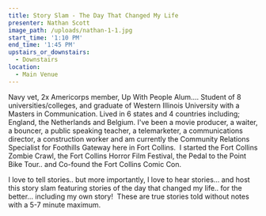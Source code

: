 ```yaml
---
title: Story Slam - The Day That Changed My Life
presenter: Nathan Scott
image_path: /uploads/nathan-1-1.jpg
start_time: '1:10 PM'
end_time: '1:45 PM'
upstairs_or_downstairs:
  - Downstairs
location:
  - Main Venue
---
```


Navy vet, 2x Americorps member, Up With People Alum…. Student of 8 universities/colleges, and graduate of Western Illinois University with a Masters in Communication. Lived in 6 states and 4 countries including; England, the Netherlands and Belgium. I've been a movie producer, a waiter, a bouncer, a public speaking teacher, a telemarketer, a communications director, a construction worker and am currently the Community Relations Specialist for Foothills Gateway here in Fort Collins.  I started the Fort Collins Zombie Crawl, the Fort Collins Horror Film Festival, the Pedal to the Point Bike Tour.. and Co-found the Fort Collins Comic Con.

I love to tell stories.. but more importantly, I love to hear stories… and host this story slam featuring stories of the day that changed my life.. for the better… including my own story!  These are true stories told without notes with a 5-7 minute maximum.
